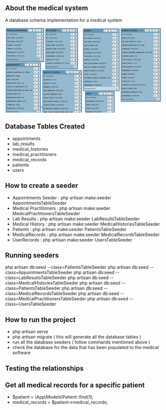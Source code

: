 
## About the medical system

A database schema implementation for a medical system


<img src="database_design.png" alt="Alt text" title="Screenshot">

## Database Tables Created
- appointments
- lab_results
- medical_histories
- medical_practitioners
- medical_records
- patients
- users


## How to create a seeder
- Appointments Seeder : php artisan make:seeder AppointmentsTableSeeder
- Medical Practitioners : php artisan make:seeder MedicalPractitionersTableSeeder
- Lab Results : php artisan make:seeder LabResultsTableSeeder
- Medical History : php artisan make:seeder MedicalHistoriesTableSeeder
- Patients : php artisan make:seeder PatientsTableSeeder
- MedicalRecords : php artisan make:seeder MedicalRecordsTableSeeder
- UserRecords : php artisan make:seeder UsersTableSeeder

## Running seeders
php artisan db:seed --class=PatientsTableSeeder
php artisan db:seed --class=AppointmentsTableSeeder
php artisan db:seed --class=LabResultsTableSeeder
php artisan db:seed --class=MedicalHistoriesTableSeeder
php artisan db:seed --class=PatientsTableSeeder
php artisan db:seed --class=MedicalRecordsTableSeeder
php artisan db:seed --class=MedicalPractitionersTableSeeder
php artisan db:seed --class=UsersTableSeeder

## How to run the project 
- php artisan serve
- php artisan migrate ( this will generate all the database tables )
- run all the database seeders ( follow commands mentioned above )
- check the database for the data that has been populated to the medical software

## Testing the relationships
## Get all medical records for a specific patient
- $patient = \App\Models\Patient::find(1);
- medical_records = $patient->medical_records;

